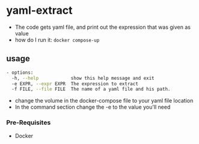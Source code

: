 # yaml-extract
- The code gets yaml file, and print out the expression that was given as value 
- how do I run it: `docker compose-up`
## usage
```bash
- options:
  -h, --help            show this help message and exit
  -e EXPR, --expr EXPR  The expression to extract
  -f FILE, --file FILE  The name of a yaml file and his path.
```
- change the volume in the docker-compose file to your
yaml file location
- In the command section change the -e to the value you'll need

### Pre-Requisites
- Docker 
